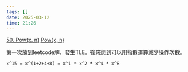 ```yaml
---
tags: []
date: 2025-03-12
time: 21:26
---
```

[50. Pow(x, n)](https://leetcode.com/problems/powx-n/)
[Pow(x, n)](https://neetcode.io/problems/pow-x-n)

第一次放到leetcode解，發生TLE。後來想到可以用指數運算減少操作次數。
```
x^15 = x^(1+2+4+8) = x^1 * x^2 * x^4 * x^8
```